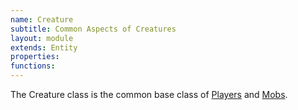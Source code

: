 ```yaml
---
name: Creature
subtitle: Common Aspects of Creatures
layout: module
extends: Entity
properties:
functions:
---
```


The Creature class is the common base class of [Players](/modules/Player) and
[Mobs](/modules/Mob).
